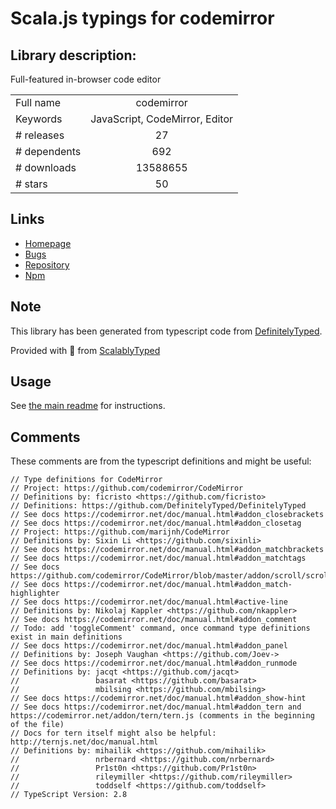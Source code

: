 
# Scala.js typings for codemirror


## Library description:
Full-featured in-browser code editor

|                    |                 |
| ------------------ | :-------------: |
| Full name          | codemirror |
| Keywords           | JavaScript, CodeMirror, Editor |
| # releases         | 27 |
| # dependents       | 692 |
| # downloads        | 13588655 |
| # stars            | 50 |

## Links
- [Homepage](https://codemirror.net)
- [Bugs](http://github.com/codemirror/CodeMirror/issues)
- [Repository](https://github.com/codemirror/CodeMirror)
- [Npm](https://www.npmjs.com/package/codemirror)
    


## Note
This library has been generated from typescript code from [DefinitelyTyped](https://definitelytyped.org).

Provided with :purple_heart: from [ScalablyTyped](https://github.com/oyvindberg/ScalablyTyped)

## Usage
See [the main readme](../../readme.md) for instructions.

## Comments

These comments are from the typescript definitions and might be useful:
```
// Type definitions for CodeMirror
// Project: https://github.com/codemirror/CodeMirror
// Definitions by: ficristo <https://github.com/ficristo>
// Definitions: https://github.com/DefinitelyTyped/DefinitelyTyped
// See docs https://codemirror.net/doc/manual.html#addon_closebrackets
// See docs https://codemirror.net/doc/manual.html#addon_closetag
// Project: https://github.com/marijnh/CodeMirror
// Definitions by: Sixin Li <https://github.com/sixinli>
// See docs https://codemirror.net/doc/manual.html#addon_matchbrackets
// See docs https://codemirror.net/doc/manual.html#addon_matchtags
// See docs https://github.com/codemirror/CodeMirror/blob/master/addon/scroll/scrollpastend.js
// See docs https://codemirror.net/doc/manual.html#addon_match-highlighter
// See docs https://codemirror.net/doc/manual.html#active-line
// Definitions by: Nikolaj Kappler <https://github.com/nkappler>
// See docs https://codemirror.net/doc/manual.html#addon_comment
// Todo: add 'toggleComment' command, once command type definitions exist in main definitions
// See docs https://codemirror.net/doc/manual.html#addon_panel
// Definitions by: Joseph Vaughan <https://github.com/Joev->
// See docs https://codemirror.net/doc/manual.html#addon_runmode
// Definitions by: jacqt <https://github.com/jacqt>
//                 basarat <https://github.com/basarat>
//                 mbilsing <https://github.com/mbilsing>
// See docs https://codemirror.net/doc/manual.html#addon_show-hint
// See docs https://codemirror.net/doc/manual.html#addon_tern and https://codemirror.net/addon/tern/tern.js (comments in the beginning of the file)
// Docs for tern itself might also be helpful: http://ternjs.net/doc/manual.html
// Definitions by: mihailik <https://github.com/mihailik>
//                 nrbernard <https://github.com/nrbernard>
//                 Pr1st0n <https://github.com/Pr1st0n>
//                 rileymiller <https://github.com/rileymiller>
//                 toddself <https://github.com/toddself>
// TypeScript Version: 2.8

```

